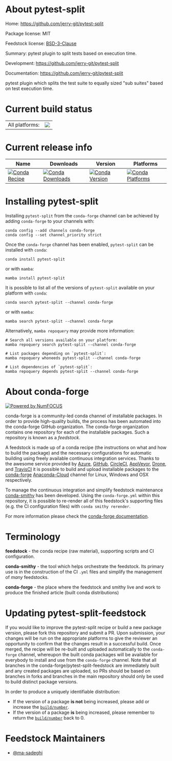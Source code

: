 About pytest-split
==================

Home: https://github.com/jerry-git/pytest-split

Package license: MIT

Feedstock license: [BSD-3-Clause](https://github.com/conda-forge/pytest-split-feedstock/blob/main/LICENSE.txt)

Summary: pytest plugin to split tests based on execution time.

Development: https://github.com/jerry-git/pytest-split

Documentation: https://github.com/jerry-git/pytest-split

pytest plugin which splits the test suite to equally sized "sub suites" based on test execution time.

Current build status
====================


<table><tr><td>All platforms:</td>
    <td>
      <a href="https://dev.azure.com/conda-forge/feedstock-builds/_build/latest?definitionId=12410&branchName=main">
        <img src="https://dev.azure.com/conda-forge/feedstock-builds/_apis/build/status/pytest-split-feedstock?branchName=main">
      </a>
    </td>
  </tr>
</table>

Current release info
====================

| Name | Downloads | Version | Platforms |
| --- | --- | --- | --- |
| [![Conda Recipe](https://img.shields.io/badge/recipe-pytest--split-green.svg)](https://anaconda.org/conda-forge/pytest-split) | [![Conda Downloads](https://img.shields.io/conda/dn/conda-forge/pytest-split.svg)](https://anaconda.org/conda-forge/pytest-split) | [![Conda Version](https://img.shields.io/conda/vn/conda-forge/pytest-split.svg)](https://anaconda.org/conda-forge/pytest-split) | [![Conda Platforms](https://img.shields.io/conda/pn/conda-forge/pytest-split.svg)](https://anaconda.org/conda-forge/pytest-split) |

Installing pytest-split
=======================

Installing `pytest-split` from the `conda-forge` channel can be achieved by adding `conda-forge` to your channels with:

```
conda config --add channels conda-forge
conda config --set channel_priority strict
```

Once the `conda-forge` channel has been enabled, `pytest-split` can be installed with `conda`:

```
conda install pytest-split
```

or with `mamba`:

```
mamba install pytest-split
```

It is possible to list all of the versions of `pytest-split` available on your platform with `conda`:

```
conda search pytest-split --channel conda-forge
```

or with `mamba`:

```
mamba search pytest-split --channel conda-forge
```

Alternatively, `mamba repoquery` may provide more information:

```
# Search all versions available on your platform:
mamba repoquery search pytest-split --channel conda-forge

# List packages depending on `pytest-split`:
mamba repoquery whoneeds pytest-split --channel conda-forge

# List dependencies of `pytest-split`:
mamba repoquery depends pytest-split --channel conda-forge
```


About conda-forge
=================

[![Powered by
NumFOCUS](https://img.shields.io/badge/powered%20by-NumFOCUS-orange.svg?style=flat&colorA=E1523D&colorB=007D8A)](https://numfocus.org)

conda-forge is a community-led conda channel of installable packages.
In order to provide high-quality builds, the process has been automated into the
conda-forge GitHub organization. The conda-forge organization contains one repository
for each of the installable packages. Such a repository is known as a *feedstock*.

A feedstock is made up of a conda recipe (the instructions on what and how to build
the package) and the necessary configurations for automatic building using freely
available continuous integration services. Thanks to the awesome service provided by
[Azure](https://azure.microsoft.com/en-us/services/devops/), [GitHub](https://github.com/),
[CircleCI](https://circleci.com/), [AppVeyor](https://www.appveyor.com/),
[Drone](https://cloud.drone.io/welcome), and [TravisCI](https://travis-ci.com/)
it is possible to build and upload installable packages to the
[conda-forge](https://anaconda.org/conda-forge) [Anaconda-Cloud](https://anaconda.org/)
channel for Linux, Windows and OSX respectively.

To manage the continuous integration and simplify feedstock maintenance
[conda-smithy](https://github.com/conda-forge/conda-smithy) has been developed.
Using the ``conda-forge.yml`` within this repository, it is possible to re-render all of
this feedstock's supporting files (e.g. the CI configuration files) with ``conda smithy rerender``.

For more information please check the [conda-forge documentation](https://conda-forge.org/docs/).

Terminology
===========

**feedstock** - the conda recipe (raw material), supporting scripts and CI configuration.

**conda-smithy** - the tool which helps orchestrate the feedstock.
                   Its primary use is in the construction of the CI ``.yml`` files
                   and simplify the management of *many* feedstocks.

**conda-forge** - the place where the feedstock and smithy live and work to
                  produce the finished article (built conda distributions)


Updating pytest-split-feedstock
===============================

If you would like to improve the pytest-split recipe or build a new
package version, please fork this repository and submit a PR. Upon submission,
your changes will be run on the appropriate platforms to give the reviewer an
opportunity to confirm that the changes result in a successful build. Once
merged, the recipe will be re-built and uploaded automatically to the
`conda-forge` channel, whereupon the built conda packages will be available for
everybody to install and use from the `conda-forge` channel.
Note that all branches in the conda-forge/pytest-split-feedstock are
immediately built and any created packages are uploaded, so PRs should be based
on branches in forks and branches in the main repository should only be used to
build distinct package versions.

In order to produce a uniquely identifiable distribution:
 * If the version of a package **is not** being increased, please add or increase
   the [``build/number``](https://docs.conda.io/projects/conda-build/en/latest/resources/define-metadata.html#build-number-and-string).
 * If the version of a package **is** being increased, please remember to return
   the [``build/number``](https://docs.conda.io/projects/conda-build/en/latest/resources/define-metadata.html#build-number-and-string)
   back to 0.

Feedstock Maintainers
=====================

* [@ma-sadeghi](https://github.com/ma-sadeghi/)

